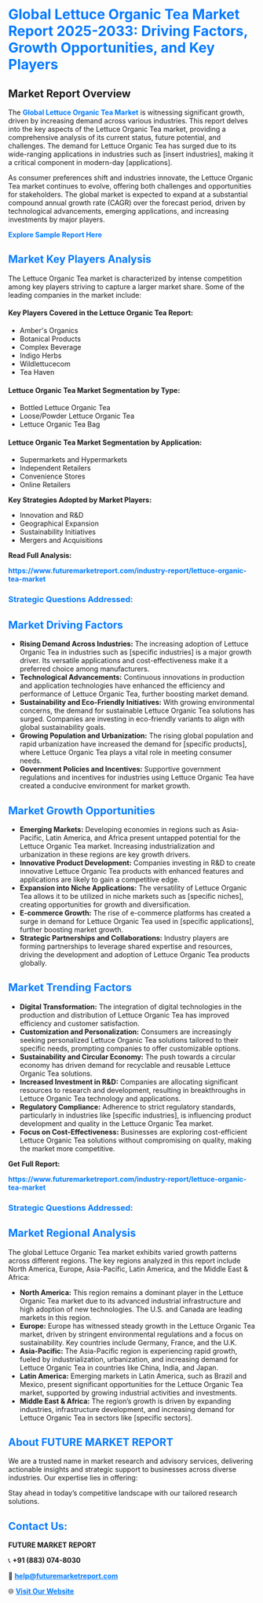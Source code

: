 <h1 style="color: #007BFF;">Global Lettuce Organic Tea Market Report 2025-2033: Driving Factors, Growth Opportunities, and Key Players</h1>

<section id="overview">
<h2>Market Report Overview</h2>
<p>The <a href="https://www.futuremarketreport.com/industry-report/lettuce-organic-tea-market" style="color: #007BFF; text-decoration: none;"><strong>Global Lettuce Organic Tea Market</strong></a> is witnessing significant growth, driven by increasing demand across various industries. This report delves into the key aspects of the Lettuce Organic Tea market, providing a comprehensive analysis of its current status, future potential, and challenges. The demand for Lettuce Organic Tea has surged due to its wide-ranging applications in industries such as [insert industries], making it a critical component in modern-day [applications].</p>
<p>As consumer preferences shift and industries innovate, the Lettuce Organic Tea market continues to evolve, offering both challenges and opportunities for stakeholders. The global market is expected to expand at a substantial compound annual growth rate (CAGR) over the forecast period, driven by technological advancements, emerging applications, and increasing investments by major players.</p>
</section>

<section id="overview">
<p><a href="https://www.futuremarketreport.com/request-sample/reportId=51740" style="color: #007BFF; text-decoration: none;"><strong>Explore Sample Report Here</strong></a></p>
</section>

<section id="key-players">
<h2 style="color: #007BFF;">Market Key Players Analysis</h2>
<p>The Lettuce Organic Tea market is characterized by intense competition among key players striving to capture a larger market share. Some of the leading companies in the market include:</p>
<h4>Key Players Covered in the Lettuce Organic Tea Report:</h4>
<ul><li>Amber&#039;s Organics</li><li>Botanical Products</li><li>Complex Beverage</li><li>Indigo Herbs</li><li>Wildlettucecom</li><li>Tea Haven</li></ul>
<h4>Lettuce Organic Tea Market Segmentation by Type:</h4>
<ul><li>Bottled Lettuce Organic Tea</li><li>Loose/Powder Lettuce Organic Tea</li><li>Lettuce Organic Tea Bag</li></ul>

<h4>Lettuce Organic Tea Market Segmentation by Application:</h4>
<ul><li>Supermarkets and Hypermarkets</li><li>Independent Retailers</li><li>Convenience Stores</li><li>Online Retailers</li></ul>
<p><strong>Key Strategies Adopted by Market Players:</strong></p>
<ul>
<li>Innovation and R&D</li>
<li>Geographical Expansion</li>
<li>Sustainability Initiatives</li>
<li>Mergers and Acquisitions</li>
</ul>
</section>

<section>
<p><strong>Read Full Analysis: </strong></p><a href="https://www.futuremarketreport.com/industry-report/lettuce-organic-tea-market" style="color: #007BFF; text-decoration: none;"><strong>https://www.futuremarketreport.com/industry-report/lettuce-organic-tea-market</strong></a>
<h3 style="color: #007BFF;">Strategic Questions Addressed:</h3>
</section>

<section id="driving-factors">
<h2 style="color: #007BFF;">Market Driving Factors</h2>
<ul>
<li><strong>Rising Demand Across Industries:</strong> The increasing adoption of Lettuce Organic Tea in industries such as [specific industries] is a major growth driver. Its versatile applications and cost-effectiveness make it a preferred choice among manufacturers.</li>
<li><strong>Technological Advancements:</strong> Continuous innovations in production and application technologies have enhanced the efficiency and performance of Lettuce Organic Tea, further boosting market demand.</li>
<li><strong>Sustainability and Eco-Friendly Initiatives:</strong> With growing environmental concerns, the demand for sustainable Lettuce Organic Tea solutions has surged. Companies are investing in eco-friendly variants to align with global sustainability goals.</li>
<li><strong>Growing Population and Urbanization:</strong> The rising global population and rapid urbanization have increased the demand for [specific products], where Lettuce Organic Tea plays a vital role in meeting consumer needs.</li>
<li><strong>Government Policies and Incentives:</strong> Supportive government regulations and incentives for industries using Lettuce Organic Tea have created a conducive environment for market growth.</li>
</ul>
</section>

<section id="growth-opportunities">
<h2 style="color: #007BFF;">Market Growth Opportunities</h2>
<ul>
<li><strong>Emerging Markets:</strong> Developing economies in regions such as Asia-Pacific, Latin America, and Africa present untapped potential for the Lettuce Organic Tea market. Increasing industrialization and urbanization in these regions are key growth drivers.</li>
<li><strong>Innovative Product Development:</strong> Companies investing in R&D to create innovative Lettuce Organic Tea products with enhanced features and applications are likely to gain a competitive edge.</li>
<li><strong>Expansion into Niche Applications:</strong> The versatility of Lettuce Organic Tea allows it to be utilized in niche markets such as [specific niches], creating opportunities for growth and diversification.</li>
<li><strong>E-commerce Growth:</strong> The rise of e-commerce platforms has created a surge in demand for Lettuce Organic Tea used in [specific applications], further boosting market growth.</li>
<li><strong>Strategic Partnerships and Collaborations:</strong> Industry players are forming partnerships to leverage shared expertise and resources, driving the development and adoption of Lettuce Organic Tea products globally.</li>
</ul>
</section>

<section id="trending-factors">
<h2 style="color: #007BFF;">Market Trending Factors</h2>
<ul>
<li><strong>Digital Transformation:</strong> The integration of digital technologies in the production and distribution of Lettuce Organic Tea has improved efficiency and customer satisfaction.</li>
<li><strong>Customization and Personalization:</strong> Consumers are increasingly seeking personalized Lettuce Organic Tea solutions tailored to their specific needs, prompting companies to offer customizable options.</li>
<li><strong>Sustainability and Circular Economy:</strong> The push towards a circular economy has driven demand for recyclable and reusable Lettuce Organic Tea solutions.</li>
<li><strong>Increased Investment in R&D:</strong> Companies are allocating significant resources to research and development, resulting in breakthroughs in Lettuce Organic Tea technology and applications.</li>
<li><strong>Regulatory Compliance:</strong> Adherence to strict regulatory standards, particularly in industries like [specific industries], is influencing product development and quality in the Lettuce Organic Tea market.</li>
<li><strong>Focus on Cost-Effectiveness:</strong> Businesses are exploring cost-efficient Lettuce Organic Tea solutions without compromising on quality, making the market more competitive.</li>
</ul>
</section>

<section>
<p><strong>Get Full Report: </strong></p><a href="https://www.futuremarketreport.com/industry-report/lettuce-organic-tea-market" style="color: #007BFF; text-decoration: none;"><strong>https://www.futuremarketreport.com/industry-report/lettuce-organic-tea-market</strong></a>
<h3 style="color: #007BFF;">Strategic Questions Addressed:</h3>
</section>


<section id="regional-analysis">
<h2 style="color: #007BFF;">Market Regional Analysis</h2>
<p>The global Lettuce Organic Tea market exhibits varied growth patterns across different regions. The key regions analyzed in this report include North America, Europe, Asia-Pacific, Latin America, and the Middle East & Africa:</p>
<ul>
<li><strong>North America:</strong> This region remains a dominant player in the Lettuce Organic Tea market due to its advanced industrial infrastructure and high adoption of new technologies. The U.S. and Canada are leading markets in this region.</li>
<li><strong>Europe:</strong> Europe has witnessed steady growth in the Lettuce Organic Tea market, driven by stringent environmental regulations and a focus on sustainability. Key countries include Germany, France, and the U.K.</li>
<li><strong>Asia-Pacific:</strong> The Asia-Pacific region is experiencing rapid growth, fueled by industrialization, urbanization, and increasing demand for Lettuce Organic Tea in countries like China, India, and Japan.</li>
<li><strong>Latin America:</strong> Emerging markets in Latin America, such as Brazil and Mexico, present significant opportunities for the Lettuce Organic Tea market, supported by growing industrial activities and investments.</li>
<li><strong>Middle East & Africa:</strong> The region’s growth is driven by expanding industries, infrastructure development, and increasing demand for Lettuce Organic Tea in sectors like [specific sectors].</li>
</ul>
</section>

<footer>
<h2 style="color: #007BFF;">About FUTURE MARKET REPORT</h2>
<p>We are a trusted name in market research and advisory services, delivering actionable insights and strategic support to businesses across diverse industries. Our expertise lies in offering:</p>

<p>Stay ahead in today’s competitive landscape with our tailored research solutions.</p>

<h2 style="color: #007BFF;">Contact Us:</h2>
<p><strong>FUTURE MARKET REPORT</strong></p>
<p>📞 <strong>+91 (883) 074-8030</strong></p>
<p>📧 <strong><a href="mailto:help@futuremarketreport.com" style="color: #007BFF;">help@futuremarketreport.com</a></strong></p>
<p>🌐 <strong><a href="https://www.futuremarketreport.com/" style="color: #007BFF;">Visit Our Website</a></strong></p>
</footer>